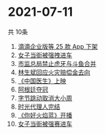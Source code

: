 # 2021-07-11
  共 10条

  <!-- BEGIN -->
  <!-- 最后更新时间:Sun Jul 11 2021 11:08:09 GMT+0000 (Coordinated Universal Time) -->
  1. [滴滴企业版等 25 款 App 下架](https://www.zhihu.com/search?q=滴滴)
1. [女子当街被强拽进车](https://www.zhihu.com/search?q=女子被强拽进车)
1. [市监总局禁止虎牙与斗鱼合并](https://www.zhihu.com/search?q=虎牙斗鱼合并)
1. [林生斌回应火灾赔偿金去向](https://www.zhihu.com/search?q=林生斌)
1. [《中国医生》上映](https://www.zhihu.com/search?q=中国医生)
1. [阿根廷夺冠](https://www.zhihu.com/search?q=阿根廷赢了)
1. [字节跳动取消大小周](https://www.zhihu.com/search?q=字节跳动)
1. [时光代理人完结](https://www.zhihu.com/search?q=时光代理人)
1. [《你好火焰蓝》开播](https://www.zhihu.com/search?q=你好火焰蓝)
1. [女子当街被强赛进车](https://www.zhihu.com/search?q=女子被强赛进车)
  <!-- END -->
  
